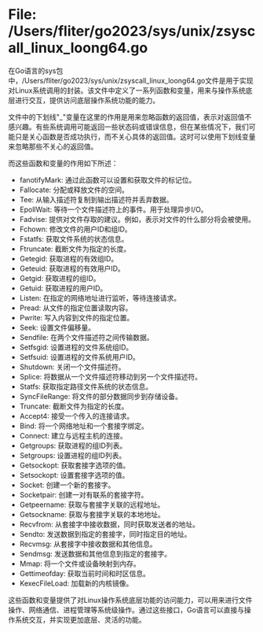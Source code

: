 # File: /Users/fliter/go2023/sys/unix/zsyscall_linux_loong64.go

在Go语言的sys包中，/Users/fliter/go2023/sys/unix/zsyscall_linux_loong64.go文件是用于实现对Linux系统调用的封装。该文件中定义了一系列函数和变量，用来与操作系统底层进行交互，提供访问底层操作系统功能的能力。

文件中的下划线"_"变量在这里的作用是用来忽略函数的返回值，表示对返回值不感兴趣。有些系统调用可能返回一些状态码或错误信息，但在某些情况下，我们可能只是关心函数是否成功执行，而不关心具体的返回值。这时可以使用下划线变量来忽略那些不关心的返回值。

而这些函数和变量的作用如下所述：
- fanotifyMark: 通过此函数可以设置和获取文件的标记位。
- Fallocate: 分配或释放文件的空间。
- Tee: 从输入描述符复制到输出描述符并丢弃数据。
- EpollWait: 等待一个文件描述符上的事件。用于处理异步I/O。
- Fadvise: 提供对文件存取的建议。例如，表示对文件的什么部分将会被使用。
- Fchown: 修改文件的用户ID和组ID。
- Fstatfs: 获取文件系统的状态信息。
- Ftruncate: 截断文件为指定的长度。
- Getegid: 获取进程的有效组ID。
- Geteuid: 获取进程的有效用户ID。
- Getgid: 获取进程的组ID。
- Getuid: 获取进程的用户ID。
- Listen: 在指定的网络地址进行监听，等待连接请求。
- Pread: 从文件的指定位置读取内容。
- Pwrite: 写入内容到文件的指定位置。
- Seek: 设置文件偏移量。
- Sendfile: 在两个文件描述符之间传输数据。
- Setfsgid: 设置进程的文件系统组ID。
- Setfsuid: 设置进程的文件系统用户ID。
- Shutdown: 关闭一个文件描述符。
- Splice: 将数据从一个文件描述符移动到另一个文件描述符。
- Statfs: 获取指定路径文件系统的状态信息。
- SyncFileRange: 将文件的部分数据同步到存储设备。
- Truncate: 截断文件为指定的长度。
- Accept4: 接受一个传入的连接请求。
- Bind: 将一个网络地址和一个套接字绑定。
- Connect: 建立与远程主机的连接。
- Getgroups: 获取进程的组ID列表。
- Setgroups: 设置进程的组ID列表。
- Getsockopt: 获取套接字选项的值。
- Setsockopt: 设置套接字选项的值。
- Socket: 创建一个新的套接字。
- Socketpair: 创建一对有联系的套接字符。
- Getpeername: 获取与套接字关联的远程地址。
- Getsockname: 获取与套接字关联的本地地址。
- Recvfrom: 从套接字中接收数据，同时获取发送者的地址。
- Sendto: 发送数据到指定的套接字，同时指定目的地址。
- Recvmsg: 从套接字中接收数据和其他信息。
- Sendmsg: 发送数据和其他信息到指定的套接字。
- Mmap: 将一个文件或设备映射到内存。
- Gettimeofday: 获取当前时间和时区信息。
- KexecFileLoad: 加载新的内核镜像。

这些函数和变量提供了对Linux操作系统底层功能的访问能力，可以用来进行文件操作、网络通信、进程管理等系统级操作。通过这些接口，Go语言可以直接与操作系统交互，并实现更加底层、灵活的功能。

